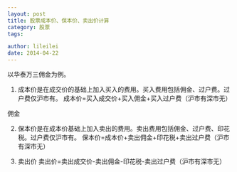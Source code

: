 ```yaml
---
layout: post
title: 股票成本价、保本价、卖出价计算
category: 股票
tags: 

author: lileilei
date: 2014-04-22
---
```


以华泰万三佣金为例。

1. 成本价是在成交价的基础上加入买入的费用。买入费用包括佣金、过户费。过户费仅沪市有。
成本价=买入成交价+买入佣金+买入过户费（沪市有深市无）

佣金

2. 保本价是在成本价基础上加入卖出的费用。卖出费用包括佣金、过户费、印花税。过户费仅沪市有。
保本价=成本价+卖出佣金+印花税+卖出过户费（沪市有深市无）


3. 卖出价
卖出价=卖出成交价-卖出佣金-印花税-卖出过户费（沪市有深市无）
